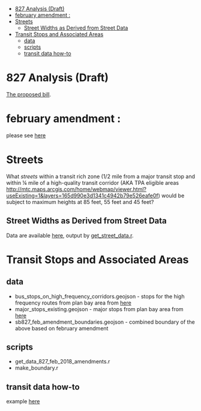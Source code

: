 <!-- MarkdownTOC autolink="true" bracket="round" -->

- [827 Analysis \(Draft\)](#827-analysis-draft)
- [february amendment :](#february-amendment-)
- [Streets](#streets)
	- [Street Widths as Derived from Street Data](#street-widths-as-derived-from-street-data)
- [Transit Stops and Associated Areas](#transit-stops-and-associated-areas)
	- [data](#data)
	- [scripts](#scripts)
	- [transit data how-to](#transit-data-how-to)

<!-- /MarkdownTOC -->

# 827 Analysis (Draft)

[The proposed bill](https://leginfo.legislature.ca.gov/faces/billTextClient.xhtml?bill_id=201720180SB827).

# february amendment :
please see [here](https://medium.com/@Scott_Wiener/sb-827-amendments-strengthening-demolition-displacement-protections-4ced4c942ac9)

# Streets

What *streets* within a transit rich zone (1/2 mile from a major transit stop and within ¼ mile of a high-quality transit corridor (AKA TPA eligible areas <http://mtc.maps.arcgis.com/home/webmap/viewer.html?useExisting=1&layers=165d990e3d1341c4942b79e526eafe0f>) would be subject to maximum heights at 85 feet, 55 feet and 45 feet?

## Street Widths as Derived from Street Data

Data are available [here](http://mtc.maps.arcgis.com/home/item.html?id=74876cd626354abe90f49d66f447e530&jobid=6cb68df9-4498-413c-84e9-82bb31d58d1d), output by [get_street_data.r](get_street_data.r). 

# Transit Stops and Associated Areas

## data

- bus_stops_on_high_frequency_corridors.geojson - stops for the high frequency routes from plan bay area from [here](https://hub.arcgis.com/datasets/6b9d4597489d451187f49525f1a7b6cf)
- major_stops_existing.geojson - major stops from plan bay area from [here](http://opendata.mtc.ca.gov/datasets/major-transit-stops-2017)
- sb827_feb_amendment_boundaries.geojson - combined boundary of the above based on february amendment

## scripts

- get_data_827_feb_2018_amendments.r
- make_boundary.r

## transit data how-to

example [here](https://bayareametro.github.io/Data-And-Visualization-Projects/sb827/sb827_amendment_example.html)


